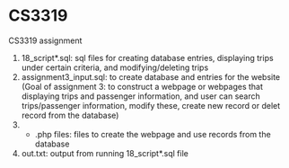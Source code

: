 # CS3319

CS3319 assignment
1. 18_script*.sql: sql files for creating database entries, displaying trips under certain criteria, and modifying/deleting trips
2. assignment3_input.sql: to create database and entries for the website
(Goal of assignment 3: to construct a webpage or webpages that displaying trips and passenger information, and user can search trips/passenger information, modify these, create new record or delet record from the database)
3. * .php files: files to create the webpage and use records from the database
4. out.txt: output from running 18_script*.sql file
